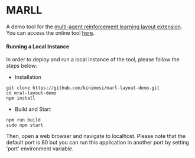 # MARLL
A demo tool for the [multi-agent reinforcement learning layout extension](https://github.com/kinimesi/cytoscape.js-marll). You can access the online tool [here](https://kinimesi.github.io/marl-layout-demo/).

#### Running a Local Instance
In order to deploy and run a local instance of the tool, please follow the steps below:

- Installation
```
git clone https://github.com/kinimesi/marl-layout-demo.git
cd mral-layout-demo
npm install 
```

- Build and Start
```
npm run build
sudo npm start
```

Then, open a web browser and navigate to localhost. Please note that the default port is 80 but you can run this application in another port by setting 'port' environment variable.
